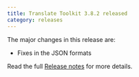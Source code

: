 ```yaml
---
title: Translate Toolkit 3.8.2 released
category: releases
---
```


The major changes in this release are:

- Fixes in the JSON formats

Read the full [Release notes](http://docs.translatehouse.org/projects/translate-toolkit/en/latest/releases/3.8.2.html) for more details.
